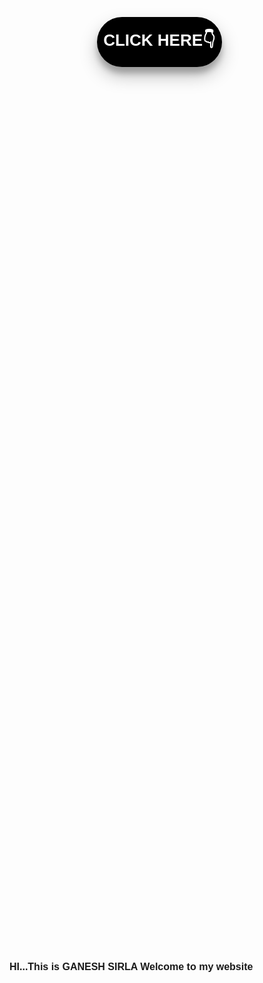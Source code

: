 <html>
<head>
  <meta charset="UTF-8">
  <title>Paragraph at Top</title>
  <link rel="stylesheet" href="style.css">
  <style>
    body {
  font-family: Arial, sans-serif; /* Change the font family if desired */
  margin: 0;
  padding: 0;
}

.container:hover {
    color: aqua;
    box-shadow: 0 0 10000px #03e9f4,
        0 0 10000px #03e9f4,
        0 0 10000px #03e9f4,
        0 0 10000px #03e9f4;
}

p {
  text-align: center;
  font-size: 18px;
  margin-bottom: 20px;
}
body {
    align-items: center;
    display: flex;
    font-family: sans-serif;
    font-weight: 600;
    font-size: 26px;
    height: 100vh;
    justify-content: center;
    margin: 0;
  }
  .container {
    align-items: center;
    background: #000;
    border-radius: 40px;
    box-shadow: 0 14px 28px rgba(0,0,0,0.25), 0 10px 10px rgba(0,0,0,0.22);
    display: flex;
    height: 80px;
    justify-content: center;
    position: relative;
    width: 200px;
  }
  .text {
    color: white;
    position: absolute;
    transition: opacity 300ms;
    user-select: none;
    -moz-user-select: none;
  }
  .fingerprint {
    /* height: 80px; */
    left: -8px;
    opacity: 0;
    position: absolute;
    stroke: #777;
    top: -9px;
    transition: opacity 1ms;
  }
  .fingerprint-active {
    stroke: #fff;
  }
  .fingerprint-out {
    opacity: 1;
  }
  .odd {
    stroke-dasharray: 0px 50px;
    stroke-dashoffset: 1px;
    transition: stroke-dasharray 1ms;
  }
  .even {
    stroke-dasharray: 50px 50px;
    stroke-dashoffset: -41px;
    transition: stroke-dashoffset 1ms;
  }
  .ok {
    opacity: 0;
  }
  .active.container {
    animation: 6s Container;
  }
  .active .text {
    opacity: 0;
    animation: 6s Text forwards;
  }
  .active .fingerprint {
    opacity: 1;
    transition: opacity 300ms 200ms;
  }
  .active .fingerprint-base .odd {
    stroke-dasharray: 50px 50px;
    transition: stroke-dasharray 800ms 100ms;
  }
  .active .fingerprint-base .even {
    stroke-dashoffset: 0px;
    transition: stroke-dashoffset 800ms;
  }
  .active .fingerprint-active .odd {
    stroke-dasharray: 50px 50px;
    transition: stroke-dasharray 2000ms 1500ms;
  }
  .active .fingerprint-active .even {
    stroke-dashoffset: 0px;
    transition: stroke-dashoffset 2000ms 1300ms;
  }
  .active .fingerprint-out {
    opacity: 0;
    transition: opacity 300ms 4100ms;
  }
  .active .ok {
    opacity: 1;
    animation: 6s Ok forwards;
  }
  @keyframes Container {
    0% { width: 200px }
    6% { width: 80px }
    71% { transform: scale(1); }
    75% { transform: scale(1.2); }
    77% { transform: scale(1); }
  
    94% { width: 80px }
    100% { width: 200px }
  }
  @keyframes Text {
    0% { opacity: 1; transform: scale(1); }
    6% { opacity: 0; transform: scale(0.5); }
  
    94% { opacity: 0; transform: scale(0.5); }
    100% { opacity: 1; transform: scale(1); }
  }
  @keyframes Ok {
    0% { opacity: 0 }
    70% { opacity: 0; transform: scale(0); }
    75% { opacity: 1; transform: scale(1.1); }
    77% { opacity: 1; transform: scale(1); }
    92% { opacity: 1; transform: scale(1); }
    96% { opacity: 0; transform: scale(0.5); }
    100% { opacity: 0 }
  }
    .thank-you {
      position: fixed;
      top: 10px;
      right: 10px;
      background-color: #f0f0f0;
      padding: 10px;
      border: 1px solid #ccc;
      border-radius: 5px;
    }
  </style>
</head>
<body>

<div class="container" onclick="navigateToPage()">
  <span class="text">CLICK HERE👇</span>
  <svg class="fingerprint fingerprint-base" xmlns="http://www.w3.org/2000/svg" width="100" height="100" viewBox="0 0 100 100">
    <!-- SVG paths for fingerprint animation -->
  </svg>
  <svg class="fingerprint fingerprint-active" xmlns="http://www.w3.org/2000/svg" width="100" height="100" viewBox="0 0 100 100">
    <!-- SVG paths for active fingerprint animation -->
  </svg>
  <svg class="ok" xmlns="http://www.w3.org/2000/svg" width="100" height="100" viewBox="0 0 100 100"><path d="M34.912 50.75l10.89 10.125L67 36.75" fill="none" stroke="#fff" stroke-width="6"/></svg>
</div>

<div id="thankYouMessage" class="thank-you" style="display:none;">
  Thank you for visiting!
</div>

<div class="welcome-message" style="position: fixed; bottom: 500px; font-size: 8px;width: 50%;">
  <h1> HI...This is GANESH SIRLA
  Welcome to my website</h1>
</div>

<script>
  function navigateToPage() {
    // Change the URL to the desired page
    window.location.href = "https://ganeshsirla.github.io/Jntu-gv/";
    
    // Show the thank you message
    document.getElementById("thankYouMessage").style.display = "block";
  }
</script>

</body>
</html>
